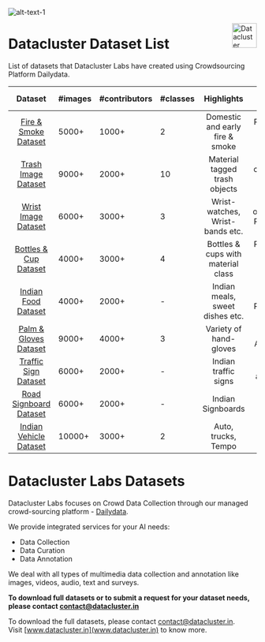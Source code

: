 ![alt-text-1](sample_datasets/datasets_collage_3.jpg "Datacluster_datasets_collage")

<a href="https://datacluster.in/">
    <img src="sample_datasets/datacluster_logo.png" alt="Datacluster Logo" title="DC" align="right" height="50" />
</a>

# Datacluster Dataset List
List of datasets that Datacluster Labs have created using Crowdsourcing Platform Dailydata.  

|        Dataset         | #images | #contributors | #classes |             Highlights             |              Diversity Tags             | Annotations                            |
|:----------------------:|---------|---------------|----------|:----------------------------------:|:---------------------------------------:|----------------------------------------|
|  [Fire & Smoke Dataset](#Domestic-Fire-and-Smoke-Image-Dataset)  |  5000+  |     1000+     |     2    | Domestic and early fire & smoke    | Real-world, Indoor, Outdoor             | Bounding Box (COCO, YOLO)              |
|   [Trash Image Dataset](#Domestic-Trash-Dataset)  |  9000+  |     2000+     |    10    | Material tagged trash objects      | Matrial class, Real-world, Indoor       | Bounding Box (COCO, YOLO)              |
|   [Wrist Image Dataset](#Wrist-Image-Dataset)  |  6000+  |     3000+     |     3    | Wrist-watches, Wrist-bands etc.    | Random orientations, Real-world, Indoor |        Bounding Box (COCO, YOLO)       |
|  [Bottles & Cup Dataset](#Bottles-and-Cups-Image-Dataset) | 4000+   |     3000+     |     4    | Bottles & cups with material class | Real-world, Indoor, Matrial class       | Material classification,  bounding box |
|   [Indian Food Dataset](#Indian-Food-Image-Dataset)  |  4000+  |     2000+     |     -    | Indian meals, sweet dishes etc.    | Food classes, Real-world, Indoor        |      Classification, bounding box      |
|  [Palm & Gloves Dataset](#Palm-&-gloves-Image-Dataset) |  9000+  |     4000+     |     3    | Variety of hand-gloves             | Gender, Age, Indoor                     |        Bounding Box (COCO, YOLO)       |
| [Traffic Sign Dataset](#Indian-Traffic-Sign-Image-Dataset)   |  6000+  |     2000+     |     -    | Indian traffic signs               | 20+ cities, all weather                 |        Bounding Box (COCO, YOLO)       |
| [Road Signboard Dataset](#Indian-Signboard-Image-Dataset) |  6000+  |     2000+     |     -    | Indian Signboards                  | 20+ cities, multi-language              |        Bounding Box (COCO, YOLO)       |
| [Indian Vehicle Dataset](#Indian-Vehicle-Image-Dataset) |  10000+  |     3000+     |     2    | Auto, trucks, Tempo                  | 30+ cities, Niche vehicles              |        Bounding Box (COCO, YOLO)       |

# Datacluster Labs Datasets

Datacluster Labs focuses on Crowd Data Collection through our managed crowd-sourcing platform - [Dailydata](https://play.google.com/store/apps/details?id=com.daily.data). 

We provide integrated services for your AI needs:  
* Data Collection  
* Data Curation  
* Data Annotation 

We deal with all types of multimedia data collection and annotation like images, videos, audio, text and surveys.

**To download full datasets or to submit a request for your dataset needs, please contact **contact@datacluster.in****  

To download the full datasets, please contact [contact@datacluster.in](contact@datacluster.in).  
Visit [www.datacluster.in](www.datacluster.in) to know more.
  

